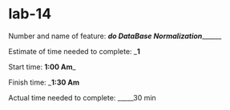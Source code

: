 # lab-14
Number and name of feature: _____________do DataBase Normalization___________________

Estimate of time needed to complete: ___1__

Start time: __1:00 Am___

Finish time: ___1:30 Am__

Actual time needed to complete: _____30 min